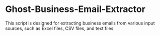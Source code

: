 # Ghost-Business-Email-Extractor
This script is designed for extracting business emails from various input sources, such as Excel files, CSV files, and text files.
